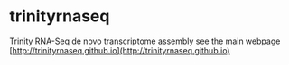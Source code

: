 trinityrnaseq
=============

Trinity RNA-Seq de novo transcriptome assembly see the main webpage [http://trinityrnaseq.github.io](http://trinityrnaseq.github.io)
